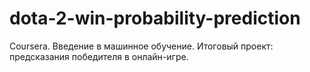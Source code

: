 # dota-2-win-probability-prediction
Coursera. Введение в машинное обучение. Итоговый проект: предсказания победителя в онлайн-игре.
